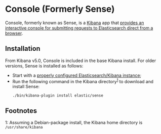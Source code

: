 Console (Formerly Sense)
========================

Console, formerly known as Sense, is a [Kibana][intro01] app that [provides an interactive console for submitting requests to 
Elasticsearch direct from a browser][intro02].


Installation
------------
From Kibana v5.0, Console is included in the base Kibana install. For older versions, Sense is installed as follows:

- Start with a [properly configured Elasticsearch/Kibana instance][install01];
- Run the following command in the Kibana directory<sup>[1](#install01)</sup> to download and install Sense:  
  ```
  ./bin/kibana-plugin install elastic/sense
  ```
  
  
Footnotes
---------
<a name="install01">1</a>: Assuming a Debian-package install, the Kibana home directory is `/usr/share/kibana`


[intro01]: https://github.com/Crossroadsman/ServerAdmin/blob/master/kibana.md
[intro02]: https://www.elastic.co/guide/en/elasticsearch/guide/master/running-elasticsearch.html#sense
[install01]: https://github.com/Crossroadsman/ServerAdmin/blob/master/kibana.md
